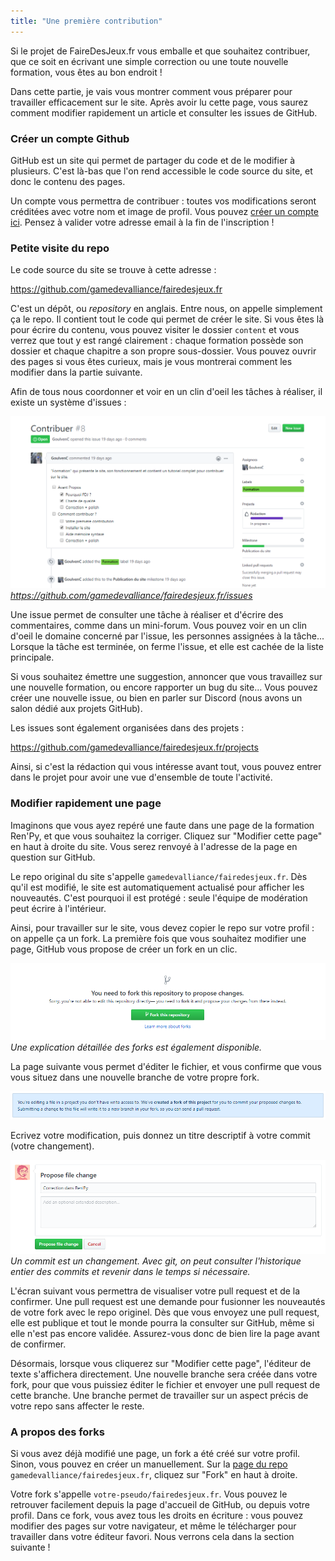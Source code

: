 ```yaml
---
title: "Une première contribution"
---
```


Si le projet de FaireDesJeux.fr vous emballe et que souhaitez contribuer, que ce soit en écrivant une simple correction ou une toute nouvelle formation, vous êtes au bon endroit !

Dans cette partie, je vais vous montrer comment vous préparer pour travailler efficacement sur le site. Après avoir lu cette page, vous saurez comment modifier rapidement un article et consulter les issues de GitHub.

### Créer un compte Github

GitHub est un site qui permet de partager du code et de le modifier à plusieurs. C'est là-bas que l'on rend accessible le code source du site, et donc le contenu des pages.

Un compte vous permettra de contribuer : toutes vos modifications seront créditées avec votre nom et image de profil. Vous pouvez [créer un compte ici](https://github.com/join). Pensez à valider votre adresse email à la fin de l'inscription !

### Petite visite du repo

Le code source du site se trouve à cette adresse :

https://github.com/gamedevalliance/fairedesjeux.fr

C'est un dépôt, ou *repository* en anglais. Entre nous, on appelle simplement ça le repo. Il contient tout le code qui permet de créer le site. Si vous êtes là pour écrire du contenu, vous pouvez visiter le dossier `content` et vous verrez que tout y est rangé clairement : chaque formation possède son dossier et chaque chapitre a son propre sous-dossier. Vous pouvez ouvrir des pages si vous êtes curieux, mais je vous montrerai comment les modifier dans la partie suivante.

Afin de tous nous coordonner et voir en un clin d'oeil les tâches à réaliser, il existe un système d'issues :

![Issue sur GitHub](./issue.png)
*https://github.com/gamedevalliance/fairedesjeux.fr/issues*

Une issue permet de consulter une tâche à réaliser et d'écrire des commentaires, comme dans un mini-forum. Vous pouvez voir en un clin d'oeil le domaine concerné par l'issue, les personnes assignées à la tâche... Lorsque la tâche est terminée, on ferme l'issue, et elle est cachée de la liste principale.

Si vous souhaitez émettre une suggestion, annoncer que vous travaillez sur une nouvelle formation, ou encore rapporter un bug du site... Vous pouvez créer une nouvelle issue, ou bien en parler sur Discord (nous avons un salon dédié aux projets GitHub).

Les issues sont également organisées dans des projets :

https://github.com/gamedevalliance/fairedesjeux.fr/projects

Ainsi, si c'est la rédaction qui vous intéresse avant tout, vous pouvez entrer dans le projet pour avoir une vue d'ensemble de toute l'activité.

### Modifier rapidement une page

Imaginons que vous ayez repéré une faute dans une page de la formation Ren'Py, et que vous souhaitez la corriger. Cliquez sur "Modifier cette page" en haut à droite du site. Vous serez renvoyé à l'adresse de la page en question sur GitHub.

Le repo original du site s'appelle `gamedevalliance/fairedesjeux.fr`. Dès qu'il est modifié, le site est automatiquement actualisé pour afficher les nouveautés. C'est pourquoi il est protégé : seule l'équipe de modération peut écrire à l'intérieur.

Ainsi, pour travailler sur le site, vous devez copier le repo sur votre profil : on appelle ça un fork. La première fois que vous souhaitez modifier une page, GitHub vous propose de créer un fork en un clic.

![](./bouton-creer-fork.png)
*Une explication détaillée des forks est également disponible.*

La page suivante vous permet d'éditer le fichier, et vous confirme que vous vous situez dans une nouvelle branche de votre propre fork.

![](./message-fork-automatique.png)

Ecrivez votre modification, puis donnez un titre descriptif à votre commit (votre changement).

![](./propose-file-changes.png)
*Un commit est un changement. Avec git, on peut consulter l'historique entier des commits et revenir dans le temps si nécessaire.*

L'écran suivant vous permettra de visualiser votre pull request et de la confirmer. Une pull request est une demande pour fusionner les nouveautés de votre fork avec le repo originel. Dès que vous envoyez une pull request, elle est publique et tout le monde pourra la consulter sur GitHub, même si elle n'est pas encore validée. Assurez-vous donc de bien lire la page avant de confirmer.

Désormais, lorsque vous cliquerez sur "Modifier cette page", l'éditeur de texte s'affichera directement. Une nouvelle branche sera créée dans votre fork, pour que vous puissiez éditer le fichier et envoyer une pull request de cette branche. Une branche permet de travailler sur un aspect précis de votre repo sans affecter le reste.

### A propos des forks

Si vous avez déjà modifié une page, un fork a été créé sur votre profil. Sinon, vous pouvez en créer un manuellement. Sur la [page du repo](https://github.com/gamedevalliance/fairedesjeux.fr) `gamedevalliance/fairedesjeux.fr`, cliquez sur "Fork" en haut à droite.

Votre fork s'appelle `votre-pseudo/fairedesjeux.fr`. Vous pouvez le retrouver facilement depuis la page d'accueil de GitHub, ou depuis votre profil. Dans ce fork, vous avez tous les droits en écriture : vous pouvez modifier des pages sur votre navigateur, et même le télécharger pour travailler dans votre éditeur favori. Nous verrons cela dans la section suivante !
